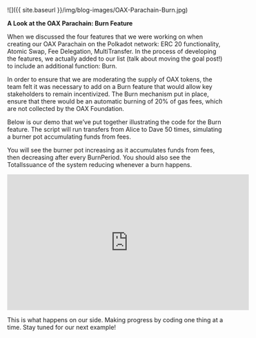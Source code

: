 ﻿---
layout: post
author: OAX Foundation
image: /img/blog-images/OAX-Parachain-Burn.jpg
---

![]({{ site.baseurl }}/img/blog-images/OAX-Parachain-Burn.jpg)

<b>A Look at the OAX Parachain: Burn Feature</b>

When we discussed the four features that we were working on when creating our OAX Parachain on the Polkadot network: ERC 20 functionality, Atomic Swap, Fee Delegation, MultiTransfer. In the process of developing the features, we actually added to our list (talk about moving the goal post!) to include an additional function: Burn.

In order to ensure that we are moderating the supply of OAX tokens, the team felt it was necessary to add on a Burn feature that would allow key stakeholders to remain incentivized. The Burn mechanism put in place, ensure that there would be an automatic burning of 20% of gas fees, which are not collected by the OAX Foundation. 

Below is our demo that we’ve put together illustrating the code for the Burn feature. The script will run transfers from Alice to Dave 50 times, simulating a burner pot accumulating funds from fees.

You will see the burner pot increasing as it accumulates funds from fees, then decreasing after every BurnPeriod. You should also see the TotalIssuance of the system reducing whenever a burn happens. 

<iframe width="560" height="315" src="https://www.youtube.com/embed/GNbdXQlpgcc" frameborder="0" allow="accelerometer; autoplay; encrypted-media; gyroscope; picture-in-picture" allowfullscreen></iframe>

This is what happens on our side. Making progress by coding one thing at a time. Stay tuned for our next example!